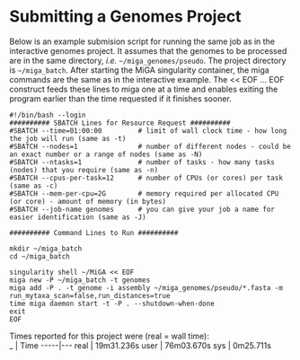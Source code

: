 # Submitting a Genomes Project

Below is an example submision script for running the same job as in the interactive genomes project. It assumes that the genomes to be processed are in the same directory, *i.e.* `~/miga_genomes/pseudo`. The project directory is `~/miga_batch`. After starting the MiGA singularity container, the miga commands are the same as in the interactive example. The << EOF ... EOF construct feeds these lines to miga one at a time and enables exiting the program earlier than the time requested if it finishes sooner.

```text
#!/bin/bash --login
########## SBATCH Lines for Resource Request ##########
#SBATCH --time=01:00:00         # limit of wall clock time - how long the job will run (same as -t)
#SBATCH --nodes=1               # number of different nodes - could be an exact number or a range of nodes (same as -N)
#SBATCH --ntasks=1              # number of tasks - how many tasks (nodes) that you require (same as -n)
#SBATCH --cpus-per-task=12      # number of CPUs (or cores) per task (same as -c)
#SBATCH --mem-per-cpu=2G        # memory required per allocated CPU (or core) - amount of memory (in bytes)
#SBATCH --job-name genomes      # you can give your job a name for easier identification (same as -J)

########## Command Lines to Run ##########

mkdir ~/miga_batch
cd ~/miga_batch

singularity shell ~/MiGA << EOF
miga new -P ~/miga_batch -t genomes
miga add -P . -t genome -i assembly ~/miga_genomes/pseudo/*.fasta -m run_mytaxa_scan=false,run_distances=true
time miga daemon start -t -P . --shutdown-when-done
exit
EOF
```

Times reported for this project were (real = wall time):  
 _   | Time
-----|---
real | 19m31.236s
user | 76m03.670s
sys  |  0m25.711s
